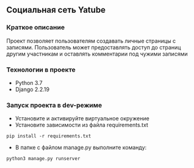 ## Социальная сеть Yatube

### Краткое описание
Проект позволяет пользователям создавать личные страницы с записями.
Пользователь может предоставлять доступ до страниц другим участникам
и оставлять комментарии под чужими записями 

### Технологии в проекте

- Python 3.7
- Django 2.2.19

### Запуск проекта в dev-режиме

- Установите и активируйте виртуальное окружение
- Установите зависимости из файла requirements.txt

```
pip install -r requirements.txt
``` 

- В папке с файлом manage.py выполните команду:

```
python3 manage.py runserver
```
